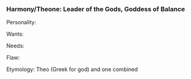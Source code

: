 ### **Harmony/Theone: Leader of the Gods, Goddess of Balance**

Personality: 

Wants: 

Needs: 

Flaw: 

Etymology: Theo (Greek for god) and one combined